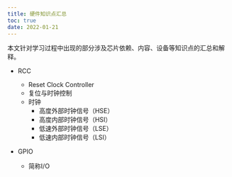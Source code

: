 ```yaml
---
title: 硬件知识点汇总
toc: true
date: 2022-01-21
---
```


本文针对学习过程中出现的部分涉及芯片依赖、内容、设备等知识点的汇总和解释。

- RCC	
  - Reset Clock Controller
  - 复位与时钟控制
  - 时钟
    - 高度外部时钟信号（HSE）
    - 高度内部时钟信号（HSI）
    - 低速外部时钟信号（LSE）
    - 低速内部时钟信号（LSI）

- GPIO 
  - 简称I/O



